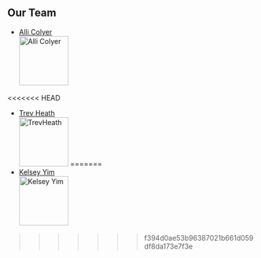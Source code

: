 ## Our Team

- [Alli Colyer](https://github.com/allicolyer)<br />
  <img src="https://avatars2.githubusercontent.com/u/11083917?v=4" width="100px;" alt="Alli Colyer"/>

<<<<<<< HEAD
- [Trev Heath](https://github.com/TrevHeath)<br />
  <img src="https://avatars3.githubusercontent.com/u/23729837?v=4" width="100px;" alt="TrevHeath"/>
=======
- [Kelsey Yim](https://github.com/kelseyyim)<br />
  <img src="https://avatars1.githubusercontent.com/u/32113193?s=460&v=4" width="100px;" alt="Kelsey Yim"/>
>>>>>>> f394d0ae53b96387021b661d059df8da173e7f3e
